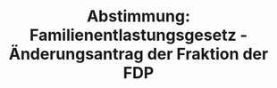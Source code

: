 ---
abstimmung:
  abstimmung: 4
  bundestagssitzung: 160
  legislaturperiode: 19
categories:
- Todo
data:
- title: Abstimmungsergebnis 20200514_4-data.pdf
  url: /res/2021-btw/abstimmungsergebnisse/20200514_4-data.pdf
- title: Abstimmungsergebnis 20200514_4_xls-data.xlsx
  url: /res/2021-btw/abstimmungsergebnisse/20200514_4_xls-data.xlsx
- title: Abstimmungsergebnis 20200514_4_xls-data.csv
  url: /res/2021-btw/abstimmungsergebnisse/csv/20200514_4_xls-data.csv
ergebnis:
  afd:
    enthaltung: 0
    gesamt: 89
    ja: 0
    nein: 80
    nichtabgegeben: 9
    ungueltig: 0
  bü90/gr:
    enthaltung: 0
    gesamt: 67
    ja: 59
    nein: 0
    nichtabgegeben: 8
    ungueltig: 0
  cdu/csu:
    enthaltung: 0
    gesamt: 246
    ja: 225
    nein: 4
    nichtabgegeben: 17
    ungueltig: 0
  die linke.:
    enthaltung: 56
    gesamt: 69
    ja: 0
    nein: 0
    nichtabgegeben: 13
    ungueltig: 0
  fdp:
    enthaltung: 75
    gesamt: 80
    ja: 0
    nein: 1
    nichtabgegeben: 4
    ungueltig: 0
  file: 20200514_4_xls-data.xlsx
  fraktionslos:
    enthaltung: 0
    gesamt: 6
    ja: 0
    nein: 2
    nichtabgegeben: 4
    ungueltig: 0
  spd:
    enthaltung: 0
    gesamt: 152
    ja: 143
    nein: 0
    nichtabgegeben: 9
    ungueltig: 0
layout: abstimmung
links:
- title: Link zu bundestag.de
  url: https://www.bundestag.de/parlament/plenum/abstimmung/abstimmung?id=552
preview: 'Deutscher Bundestag


  160. Sitzung des Deutschen Bundestages

  am Donnerstag, 14. Mai 2020


  Endgültiges Ergebnis der Namentlichen Abstimmung Nr. 4


  Antrag des Bundesministers der Finanzen

  Bereitstellung des ESM-Instruments ECCL Pandemic Crisis Support (PCSI); Einholung

  eines zustimmenden Beschlusses des Deutschen Bundestages nach § 4 Abs. 1 ESMFinanzierungsgesetz
  (ESMFinG)

  Drs. 19/19110'
tags:
- Todo
title: 'Abstimmung: Familienentlastungsgesetz - Änderungsantrag der Fraktion der FDP'
---